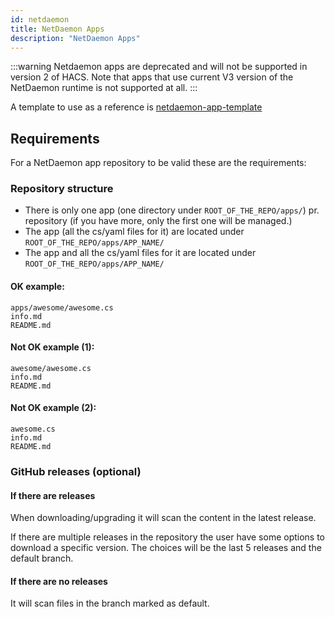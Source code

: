 ```yaml
---
id: netdaemon
title: NetDaemon Apps
description: "NetDaemon Apps"
---
```


:::warning
    Netdaemon apps are deprecated and will not be supported in version 2 of HACS.
    Note that apps that use current V3 version of the NetDaemon runtime is not supported at all.
:::

A template to use as a reference is [netdaemon-app-template](https://github.com/net-daemon/netdaemon-app-template)

## Requirements

For a NetDaemon app repository to be valid these are the requirements:

### Repository structure

- There is only one app (one directory under `ROOT_OF_THE_REPO/apps/`) pr. repository (if you have more, only the first one will be managed.)
- The app (all the cs/yaml files for it) are located under `ROOT_OF_THE_REPO/apps/APP_NAME/`
- The app and all the cs/yaml files for it are located under `ROOT_OF_THE_REPO/apps/APP_NAME/`

#### OK example:

```text
apps/awesome/awesome.cs
info.md
README.md
```

#### Not OK example (1):

```text
awesome/awesome.cs
info.md
README.md
```

#### Not OK example (2):

```text
awesome.cs
info.md
README.md
```

### GitHub releases (optional)

#### If there are releases

When downloading/upgrading it will scan the content in the latest release.

If there are multiple releases in the repository the user have some options to download a specific version.
The choices will be the last 5 releases and the default branch.

#### If there are no releases

It will scan files in the branch marked as default.